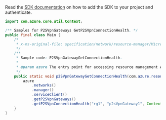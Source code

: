 Read the [SDK documentation](https://github.com/Azure/azure-sdk-for-java/blob/azure-resourcemanager_2.13.0/sdk/resourcemanager/azure-resourcemanager/README.md) on how to add the SDK to your project and authenticate.

```java
import com.azure.core.util.Context;

/** Samples for P2SVpnGateways GetP2SVpnConnectionHealth. */
public final class Main {
    /*
     * x-ms-original-file: specification/network/resource-manager/Microsoft.Network/stable/2021-05-01/examples/P2SVpnGatewayGetConnectionHealth.json
     */
    /**
     * Sample code: P2SVpnGatewayGetConnectionHealth.
     *
     * @param azure The entry point for accessing resource management APIs in Azure.
     */
    public static void p2SVpnGatewayGetConnectionHealth(com.azure.resourcemanager.AzureResourceManager azure) {
        azure
            .networks()
            .manager()
            .serviceClient()
            .getP2SVpnGateways()
            .getP2SVpnConnectionHealth("rg1", "p2sVpnGateway1", Context.NONE);
    }
}
```
